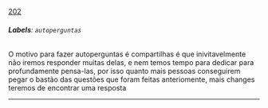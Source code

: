 [202](https://github.com/guilhermeprokisch/ideias/issues/202) 
###### **Labels**: `autoperguntas`



O motivo para fazer autoperguntas é compartilhas é que inivitavelmente não iremos responder muitas delas, e nem temos tempo para dedicar para profundamente pensa-las, por isso quanto mais pessoas conseguirem pegar o bastão das questões que foram feitas anteriomente, mais changes teremos de encontrar uma resposta



-------------------------------------------------------------------------------


